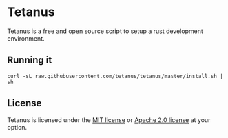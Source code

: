# Tetanus

Tetanus is a free and open source script to setup a rust development environment.

## Running it

```
curl -sL raw.githubusercontent.com/tetanus/tetanus/master/install.sh | sh
```

## License

Tetanus is licensed under the [MIT license](LICENSE-MIT) or [Apache 2.0 license](LICENSE-APACHE) at your option.

